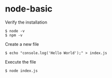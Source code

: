 # node-basic
Verify the installation
```
$ node -v
$ npm -v
```

Create a new file
```
$ echo "console.log('Hello World');" > index.js
```
Execute the file
```
$ node index.js
```
